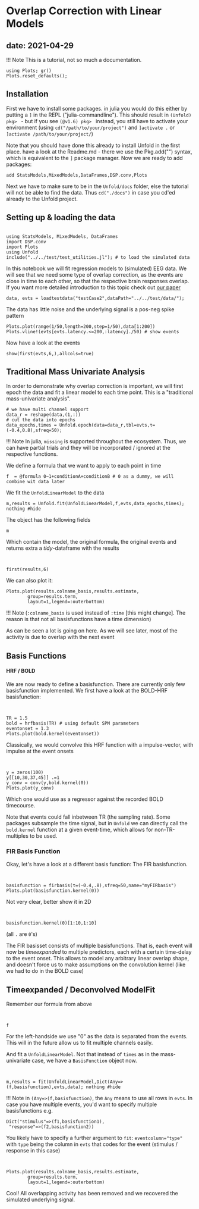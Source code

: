 # Overlap Correction with Linear Models
date: 2021-04-29
----

!!! Note
This is a tutorial, not so much a documentation.

```@setup index
using Plots; gr()
Plots.reset_defaults();
```
## Installation
First we have to install some packages. in julia you would do this either by putting a `]` in the REPL ("julia-commandline").
This should result in
`(Unfold) pkg> ` - but if you see `(@v1.6) pkg> `  instead, you still have to activate your environment (using `cd("/path/to/your/project")` and `]activate .` or `]activate /path/to/your/project/`)

Note that you should have done this already to install Unfold in the first place. have a look at the Readme.md - there we use the Pkg.add("") syntax, which is equivalent to the `]` package manager.
Now we are ready to add packages:

`add StatsModels,MixedModels,DataFrames,DSP.conv,Plots`

Next we have to make sure to be in the `Unfold/docs` folder, else the tutorial will not be able to find the data. Thus `cd("./docs")` in case you cd'ed already to the Unfold project.


## Setting up & loading the data
```@example Main

using StatsModels, MixedModels, DataFrames
import DSP.conv
import Plots
using Unfold
include("../../test/test_utilities.jl"); # to load the simulated data
```







In this notebook we will fit regression models to (simulated) EEG data. We will see that we need some type of overlap correction, as the events are close in time to each other, so that the respective brain responses overlap.
If you want more detailed introduction to this topic check out [our paper](https://peerj.com/articles/7838/)
```@example Main
data, evts = loadtestdata("testCase2",dataPath="../../test/data/");
```

The data has little noise and the underlying signal is a pos-neg spike pattern
```@example Main
Plots.plot(range(1/50,length=200,step=1/50),data[1:200])
Plots.vline!(evts[evts.latency.<=200,:latency]./50) # show events
```

Now have a look at the events
```@example Main
show(first(evts,6,),allcols=true)
```



## Traditional Mass Univariate Analysis
In order to demonstrate why overlap correction is important, we will first epoch the data and fit a linear model to each time point.
This is a "traditional mass-univariate analysis".
```@example Main
# we have multi channel support
data_r = reshape(data,(1,:))
# cut the data into epochs
data_epochs,times = Unfold.epoch(data=data_r,tbl=evts,τ=(-0.4,0.8),sfreq=50);
```
!!! Note
In julia, `missing` is supported throughout the ecosystem. Thus, we can have partial trials and they will be incorporated / ignored at the respective functions.




We define a formula that we want to apply to each point in time
```@example Main
f  = @formula 0~1+conditionA+conditionB # 0 as a dummy, we will combine wit data later
```






We fit the `UnfoldLinearModel` to the data
```@example Main
m,results = Unfold.fit(UnfoldLinearModel,f,evts,data_epochs,times); nothing #hide
```



The object has the following fields
```@example Main
m
```


Which contain the model, the original formula, the original events and returns extra a *tidy*-dataframe with the results
```@example Main


first(results,6)
```


We can also plot it:
```@example Main
Plots.plot(results.colname_basis,results.estimate,
        group=results.term,
        layout=1,legend=:outerbottom)
```




!!! Note
(`:colname_basis` is used instead of `:time` [this might change]. The reason is that not all basisfunctions have a time dimension)


As can be seen a lot is going on here. As we will see later, most of the activity is due to overlap with the next event


## Basis Functions
#### HRF / BOLD
We are now ready to define a basisfunction. There are currently only few basisfunction implemented.
We first have a look at the BOLD-HRF basisfunction:

```@example Main


TR = 1.5
bold = hrfbasis(TR) # using default SPM parameters
eventonset = 1.3
Plots.plot(bold.kernel(eventonset))
```



Classically, we would convolve this HRF function with a impulse-vector, with impulse at the event onsets
```@example Main


y = zeros(100)
y[[10,30,37,45]] .=1
y_conv = conv(y,bold.kernel(0))
Plots.plot(y_conv)
```

Which one would use as a regressor against the recorded BOLD timecourse.

Note that events could fall inbetween TR (the sampling rate). Some packages subsample the time signal, but in `Unfold` we can directly call the `bold.kernel` function at a given event-time, which allows for non-TR-multiples to be used.

### FIR Basis Function

Okay, let's have a look at a different basis function: The FIR basisfunction.

```@example Main


basisfunction = firbasis(τ=(-0.4,.8),sfreq=50,name="myFIRbasis")
Plots.plot(basisfunction.kernel(0))
```



Not very clear, better show it in 2D
```@example Main


basisfunction.kernel(0)[1:10,1:10]
```
(all `.` are `0`'s)



The FIR basisset consists of multiple basisfunctions. That is, each event will now be *timeexpanded* to multiple predictors, each with a certain time-delay to the event onset.
This allows to model any arbitrary linear overlap shape, and doesn't force us to make assumptions on the convolution kernel (like we had to do in the BOLD case)


## Timeexpanded / Deconvolved ModelFit
Remember our formula from above
```@example Main


f
```





For the left-handside we use "0" as the data is separated from the events. This will in the future allow us to fit multiple channels easily.

And fit a `UnfoldLinearModel`. Not that instead of `times` as in the mass-univariate case, we have a `BasisFunction` object now.
```@example Main


m,results = fit(UnfoldLinearModel,Dict(Any=>(f,basisfunction),evts,data); nothing #hide
```

!!! Note
in `(Any=>(f,basisfunction)`, the `Any` means to use all rows in `evts`. In case you have multiple events, you'd want to specify multiple basisfunctions e.g. 
```
Dict("stimulus"=>(f1,basisfunction1),
 "response"=>(f2,basisfunction2))
```
You likely have to specify a further argument to `fit`: `eventcolumn="type"` with `type` being the column in `evts` that codes for the event (stimulus / response in this case)



```@example Main


Plots.plot(results.colname_basis,results.estimate,
        group=results.term,
        layout=1,legend=:outerbottom)
```




Cool! All overlapping activity has been removed and we recovered the simulated underlying signal.



